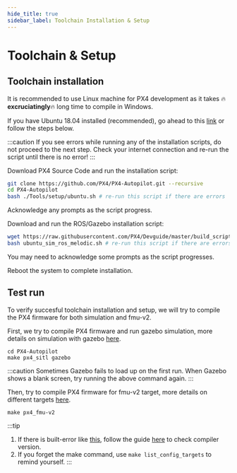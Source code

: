 ```yaml
---
hide_title: true
sidebar_label: Toolchain Installation & Setup
---
```


# Toolchain & Setup

## Toolchain installation

It is recommended to use Linux machine for PX4 development as it takes :fire:**excruciatingly**:fire: long time to compile in Windows.

If you have Ubuntu 18.04 installed (recommended), go ahead to this [link](https://dev.px4.io/master/en/setup/dev_env_linux_ubuntu.html) or follow the steps below.

:::caution
If you see errors while running any of the installation scripts, do not proceed to the next step. Check your internet connection and re-run the script until there is no error!
:::

Download PX4 Source Code and run the installation script:

```bash
git clone https://github.com/PX4/PX4-Autopilot.git --recursive
cd PX4-Autopilot
bash ./Tools/setup/ubuntu.sh # re-run this script if there are errors
```

Acknowledge any prompts as the script progress.

Download and run the ROS/Gazebo installation script:

```bash
wget https://raw.githubusercontent.com/PX4/Devguide/master/build_scripts/ubuntu_sim_ros_melodic.sh
bash ubuntu_sim_ros_melodic.sh # re-run this script if there are errors
```

You may need to acknowledge some prompts as the script progresses.

Reboot the system to complete installation.

## Test run

To verify succesful toolchain installation and setup, we will try to compile the PX4 firmware for both simulation and fmu-v2.

First, we try to compile PX4 firmware and run gazebo simulation, more details on simulation with gazebo [here](https://dev.px4.io/master/en/simulation/gazebo.html).

```
cd PX4-Autopilot
make px4_sitl gazebo
```

:::caution
Sometimes Gazebo fails to load up on the first run. When Gazebo shows a blank screen, try running the above command again.
:::

Then, try to compile PX4 firmware for fmu-v2 target, more details on different targets [here](https://dev.px4.io/master/en/setup/building_px4.html#nuttx).

```
make px4_fmu-v2
```

:::tip
1. If there is built-error like [this](https://github.com/PX4/Firmware/issues/13809), follow the guide [here](https://dev.px4.io/master/en/setup/dev_env_linux_centos.html#gcc-toolchain-installation) to check compiler version.
2. If you forget the make command, use ```make list_config_targets``` to remind yourself.
:::